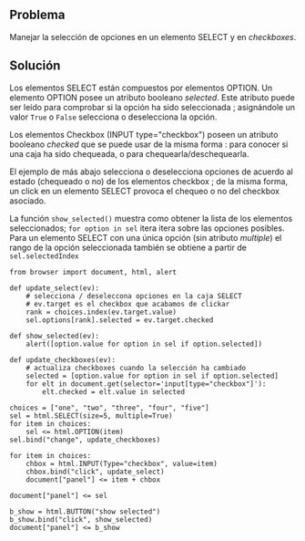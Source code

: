 Problema
--------
Manejar la selección de opciones en un elemento SELECT y en *checkboxes*.

Solución
--------
Los elementos SELECT están compuestos por elementos OPTION. Un elemento OPTION 
posee un atributo booleano _selected_. Este atributo puede ser leído para 
comprobar si la opción ha sido seleccionada ; asignándole un valor `True` o 
`False` selecciona o deselecciona la opción.

Los elementos Checkbox (INPUT type="checkbox") poseen un atributo booleano 
_checked_ que se puede usar de la misma forma : para conocer si una caja ha 
sido chequeada, o para chequearla/deschequearla.

El ejemplo de más abajo selecciona o deselecciona opciones de acuerdo al estado
 (chequeado o no) de los elementos checkbox ; de la misma forma, un 
 click en un elemento SELECT provoca el chequeo o no del checkbox asociado.

La función `show_selected()` muestra como obtener la lista de los elementos 
seleccionados; `for option in sel` itera itera sobre las opciones posibles. 
Para un elemento SELECT con una única opción (sin atributo _multiple_) el 
rango de la opción seleccionada también se obtiene a partir de 
`sel.selectedIndex`

```exec_on_load
from browser import document, html, alert

def update_select(ev):
    # selecciona / deseleccona opciones en la caja SELECT
    # ev.target es el checkbox que acabamos de clickar
    rank = choices.index(ev.target.value)
    sel.options[rank].selected = ev.target.checked

def show_selected(ev):
    alert([option.value for option in sel if option.selected])

def update_checkboxes(ev):
    # actualiza checkboxes cuando la selección ha cambiado
    selected = [option.value for option in sel if option.selected]
    for elt in document.get(selector='input[type="checkbox"]'):
        elt.checked = elt.value in selected
    
choices = ["one", "two", "three", "four", "five"]
sel = html.SELECT(size=5, multiple=True)
for item in choices:
    sel <= html.OPTION(item)
sel.bind("change", update_checkboxes)

for item in choices:
    chbox = html.INPUT(Type="checkbox", value=item)
    chbox.bind("click", update_select)
    document["panel"] <= item + chbox

document["panel"] <= sel

b_show = html.BUTTON("show selected")
b_show.bind("click", show_selected)
document["panel"] <= b_show
```

<div id="panel"></div>

